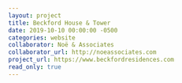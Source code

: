 ```yaml
---
layout: project
title: Beckford House & Tower
date: 2019-10-10 00:00:00 -0500
categories: website
collaborator: Noë & Associates
collaborator_url: http://noeassociates.com
project_url: https://www.beckfordresidences.com
read_only: true
---
```

